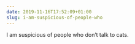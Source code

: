 ```yaml
---
date: 2019-11-16T17:52:09+01:00
slug: i-am-suspicious-of-people-who
---
```

I am suspicious of people who don’t talk to cats.


